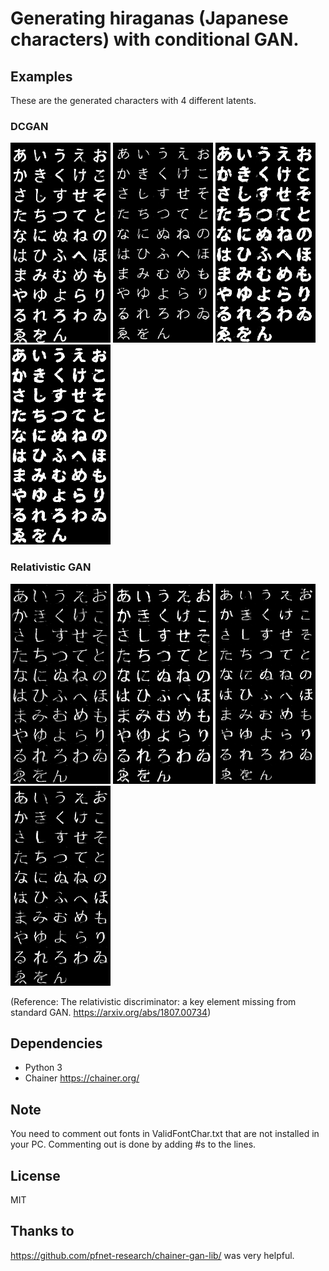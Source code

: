 # Generating hiraganas (Japanese characters) with conditional GAN.

## Examples
These are the generated characters with 4 different latents.
### DCGAN
![Example result](./HiraganaGan/Result/dcgan/Latent0.png)
![Example result](./HiraganaGan/Result/dcgan/Latent1.png)
![Example result](./HiraganaGan/Result/dcgan/Latent2.png)
![Example result](./HiraganaGan/Result/dcgan/Latent3.png)
### Relativistic GAN
![Example result](./HiraganaGan/Result/relgan/Latent0.png)
![Example result](./HiraganaGan/Result/relgan/Latent1.png)
![Example result](./HiraganaGan/Result/relgan/Latent2.png)
![Example result](./HiraganaGan/Result/relgan/Latent3.png)

(Reference: The relativistic discriminator: a key element missing from standard GAN. https://arxiv.org/abs/1807.00734)

## Dependencies
- Python 3
- Chainer https://chainer.org/

## Note
You need to comment out fonts in ValidFontChar.txt that are not installed in your PC.
Commenting out is done by adding #s to the lines.

## License
MIT

## Thanks to
https://github.com/pfnet-research/chainer-gan-lib/
was very helpful.
